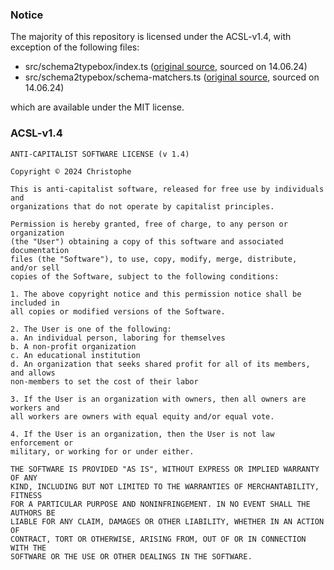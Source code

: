 ### Notice
The majority of this repository is licensed under the ACSL-v1.4, with exception of the following files:
- src/schema2typebox/index.ts ([original source](https://github.com/xddq/schema2typebox/blob/main/src/schema-to-typebox.ts), sourced on 14.06.24)
- src/schema2typebox/schema-matchers.ts ([original source](https://github.com/xddq/schema2typebox/blob/main/src/schema-matchers.ts), sourced on 14.06.24)

which are available under the MIT license.

### ACSL-v1.4
```
ANTI-CAPITALIST SOFTWARE LICENSE (v 1.4)

Copyright © 2024 Christophe

This is anti-capitalist software, released for free use by individuals and
organizations that do not operate by capitalist principles.

Permission is hereby granted, free of charge, to any person or organization
(the "User") obtaining a copy of this software and associated documentation
files (the "Software"), to use, copy, modify, merge, distribute, and/or sell
copies of the Software, subject to the following conditions:

1. The above copyright notice and this permission notice shall be included in
all copies or modified versions of the Software.

2. The User is one of the following:
a. An individual person, laboring for themselves
b. A non-profit organization
c. An educational institution
d. An organization that seeks shared profit for all of its members, and allows
non-members to set the cost of their labor

3. If the User is an organization with owners, then all owners are workers and
all workers are owners with equal equity and/or equal vote.

4. If the User is an organization, then the User is not law enforcement or
military, or working for or under either.

THE SOFTWARE IS PROVIDED "AS IS", WITHOUT EXPRESS OR IMPLIED WARRANTY OF ANY
KIND, INCLUDING BUT NOT LIMITED TO THE WARRANTIES OF MERCHANTABILITY, FITNESS
FOR A PARTICULAR PURPOSE AND NONINFRINGEMENT. IN NO EVENT SHALL THE AUTHORS BE
LIABLE FOR ANY CLAIM, DAMAGES OR OTHER LIABILITY, WHETHER IN AN ACTION OF
CONTRACT, TORT OR OTHERWISE, ARISING FROM, OUT OF OR IN CONNECTION WITH THE
SOFTWARE OR THE USE OR OTHER DEALINGS IN THE SOFTWARE.
```